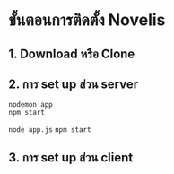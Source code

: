 # ขั้นตอนการติดตั้ง Novelis
## 1. Download หรือ Clone 
## 2. การ set up ส่วน server
```
nodemon app
npm start
```
`node app.js`
`npm start`
## 3. การ set up ส่วน client
